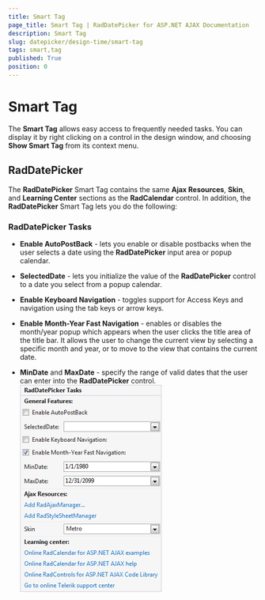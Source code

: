 ```yaml
---
title: Smart Tag
page_title: Smart Tag | RadDatePicker for ASP.NET AJAX Documentation
description: Smart Tag
slug: datepicker/design-time/smart-tag
tags: smart,tag
published: True
position: 0
---
```


# Smart Tag



The **Smart Tag** allows easy access to frequently needed tasks. You can display it by right clicking on a control in the design window, and choosing **Show Smart Tag** from its context menu.


## RadDatePicker

The **RadDatePicker** Smart Tag contains the same **Ajax Resources**, **Skin**, and **Learning Center** sections as the **RadCalendar** control. In addition, the **RadDatePicker** Smart Tag lets you do the following:

### RadDatePicker Tasks

* **Enable AutoPostBack** - lets you enable or disable postbacks when the user selects a date using the **RadDatePicker** input area or popup calendar.

* **SelectedDate** - lets you initialize the value of the **RadDatePicker** control to a date you select from a popup calendar.

* **Enable Keyboard Navigation** - toggles support for Access Keys and navigation using the tab keys or arrow keys.

* **Enable Month-Year Fast Navigation** - enables or disables the month/year popup which appears when the user clicks the title area of the title bar. It allows the user to change the current view by selecting a specific month and year, or to move to the view that contains the current date.

* **MinDate** and **MaxDate** - specify the range of valid dates that the user can enter into the **RadDatePicker** control.
![RadDatePicker SmartTag](images/calendar_datepicker_smarttag.png)


